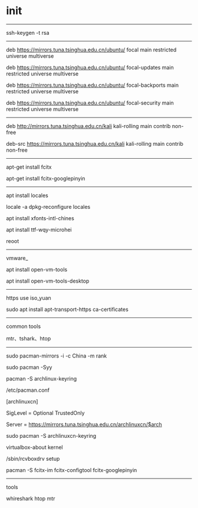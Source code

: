# init
---

ssh-keygen -t rsa 

---

deb https://mirrors.tuna.tsinghua.edu.cn/ubuntu/ focal main restricted universe multiverse

deb https://mirrors.tuna.tsinghua.edu.cn/ubuntu/ focal-updates main restricted universe multiverse

deb https://mirrors.tuna.tsinghua.edu.cn/ubuntu/ focal-backports main restricted universe multiverse

deb https://mirrors.tuna.tsinghua.edu.cn/ubuntu/ focal-security main restricted universe multiverse

---

deb http://mirrors.tuna.tsinghua.edu.cn/kali kali-rolling main contrib non-free 

deb-src https://mirrors.tuna.tsinghua.edu.cn/kali kali-rolling main contrib non-free 

---

apt-get install fcitx 

apt-get install fcitx-googlepinyin

---

apt install locales

locale -a dpkg-reconfigure locales 

apt install xfonts-intl-chines

apt install ttf-wqy-microhei

reoot

---

vmware_

apt install open-vm-tools

apt install open-vm-tools-desktop

---

https use iso_yuan

sudo apt install apt-transport-https ca-certificates

---

common tools

mtr、tshark、htop

---

sudo pacman-mirrors -i -c China -m rank 

sudo pacman -Syy

pacman -S archlinux-keyring

/etc/pacman.conf

[archlinuxcn]

SigLevel = Optional TrustedOnly

Server = https://mirrors.tuna.tsinghua.edu.cn/archlinuxcn/$arch

sudo pacman -S archlinuxcn-keyring

virtualbox-about kernel

/sbin/rcvboxdrv setup

pacman -S fcitx-im fcitx-configtool fcitx-googlepinyin

---

tools

whireshark htop mtr 
